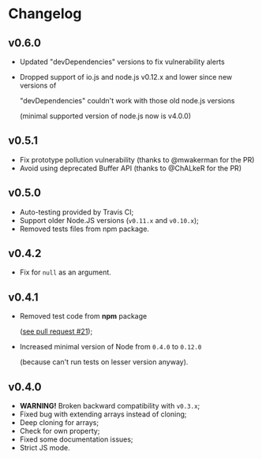 # Changelog

## v0.6.0

* Updated "devDependencies" versions to fix vulnerability alerts
* Dropped support of io.js and node.js v0.12.x and lower since new versions of

  "devDependencies" couldn't work with those old node.js versions

  \(minimal supported version of node.js now is v4.0.0\)

## v0.5.1

* Fix prototype pollution vulnerability \(thanks to @mwakerman for the PR\)
* Avoid using deprecated Buffer API \(thanks to @ChALkeR for the PR\)

## v0.5.0

* Auto-testing provided by Travis CI;
* Support older Node.JS versions \(`v0.11.x` and `v0.10.x`\);
* Removed tests files from npm package.

## v0.4.2

* Fix for `null` as an argument.

## v0.4.1

* Removed test code from **npm** package

  \([see pull request \#21](https://github.com/unclechu/node-deep-extend/pull/21)\);

* Increased minimal version of Node from `0.4.0` to `0.12.0`

  \(because can't run tests on lesser version anyway\).

## v0.4.0

* **WARNING!** Broken backward compatibility with `v0.3.x`;
* Fixed bug with extending arrays instead of cloning;
* Deep cloning for arrays;
* Check for own property;
* Fixed some documentation issues;
* Strict JS mode.

